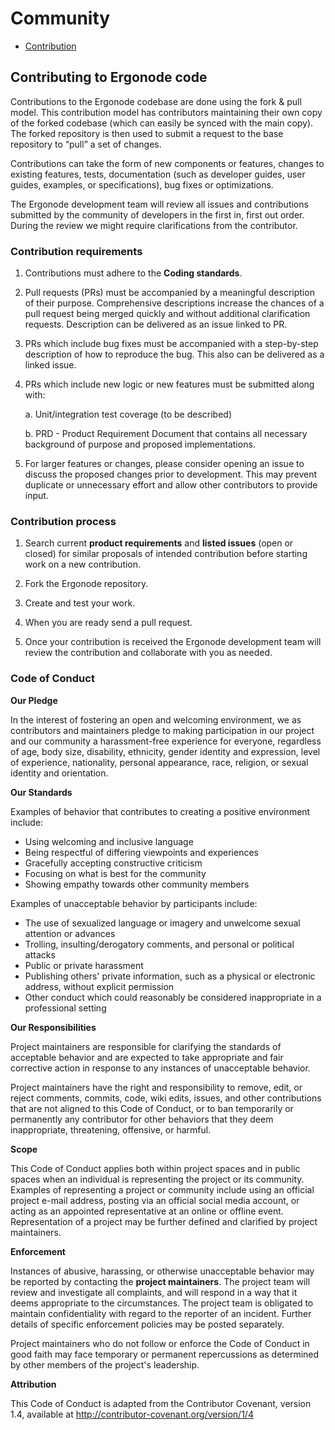 # Community

* [Contribution](community/contribution.md)


## Contributing to Ergonode code

Contributions to the Ergonode codebase are done using the fork & pull model.
This contribution model has contributors maintaining their own copy of the forked codebase (which can easily be synced with the main copy). The forked repository is then used to submit a request to the base repository to “pull” a set of changes.

Contributions can take the form of new components or features, changes to existing features, tests, documentation (such as developer guides, user guides, examples, or specifications), bug fixes or optimizations.

The Ergonode development team will review all issues and contributions submitted by the community of developers in the first in, first out order. During the review we might require clarifications from the contributor.

### Contribution requirements

1. Contributions must adhere to the **Coding standards**.

2. Pull requests (PRs) must be accompanied by a meaningful description of their purpose. Comprehensive descriptions increase the chances of a pull request being merged quickly and without additional clarification requests. Description can be delivered as an issue linked to PR.

3. PRs which include bug fixes must be accompanied with a step-by-step description of how to reproduce the bug. This also can be delivered as a linked issue.

4. PRs which include new logic or new features must be submitted along with:
    
    a. Unit/integration test coverage (to be described)

    b. PRD - Product Requirement Document that contains all necessary background of purpose and proposed implementations.

5. For larger features or changes, please consider opening an issue to discuss the proposed changes prior to development. This may prevent duplicate or unnecessary effort and allow other contributors to provide input.

### Contribution process

1. Search current **product requirements** and **listed issues** (open or closed) for similar proposals of intended contribution before starting work on a new contribution.

2. Fork the Ergonode repository.

3. Create and test your work.

4. When you are ready send a pull request.

5. Once your contribution is received the Ergonode development team will review the contribution and collaborate with you as needed.

### Code of Conduct

**Our Pledge**

In the interest of fostering an open and welcoming environment, we as contributors and maintainers pledge to making participation in our project and our community a harassment-free experience for everyone, regardless of age, body size, disability, ethnicity, gender identity and expression, level of experience, nationality, personal appearance, race, religion, or sexual identity and orientation.

**Our Standards**

Examples of behavior that contributes to creating a positive environment include:

* Using welcoming and inclusive language
* Being respectful of differing viewpoints and experiences
* Gracefully accepting constructive criticism
* Focusing on what is best for the community
* Showing empathy towards other community members

Examples of unacceptable behavior by participants include:

* The use of sexualized language or imagery and unwelcome sexual attention or advances
* Trolling, insulting/derogatory comments, and personal or political attacks
* Public or private harassment
* Publishing others' private information, such as a physical or electronic address, without explicit permission
* Other conduct which could reasonably be considered inappropriate in a professional setting

**Our Responsibilities**

Project maintainers are responsible for clarifying the standards of acceptable behavior and are expected to take appropriate and fair corrective action in response to any instances of unacceptable behavior.

Project maintainers have the right and responsibility to remove, edit, or reject comments, commits, code, wiki edits, issues, and other contributions that are not aligned to this Code of Conduct, or to ban temporarily or permanently any contributor for other behaviors that they deem inappropriate, threatening, offensive, or harmful.

**Scope**

This Code of Conduct applies both within project spaces and in public spaces when an individual is representing the project or its community. Examples of representing a project or community include using an official project e-mail address, posting via an official social media account, or acting as an appointed representative at an online or offline event. Representation of a project may be further defined and clarified by project maintainers.

**Enforcement**

Instances of abusive, harassing, or otherwise unacceptable behavior may be reported by contacting the **project maintainers**. The project team will review and investigate all complaints, and will respond in a way that it deems appropriate to the circumstances. The project team is obligated to maintain confidentiality with regard to the reporter of an incident. Further details of specific enforcement policies may be posted separately.

Project maintainers who do not follow or enforce the Code of Conduct in good faith may face temporary or permanent repercussions as determined by other members of the project's leadership.

**Attribution**

This Code of Conduct is adapted from the Contributor Covenant, version 1.4, available at http://contributor-covenant.org/version/1/4
